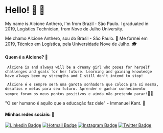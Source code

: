 # Hello! :tulip: :wave:

My name is Alcione Anthero, I'm from Brazil - São Paulo. I graduated in 2019, Logistics Technician, from Nove de Julho University. 

 Me chamo Alcione Anthero, sou do Brasil - São Paulo. :house_with_garden: Me formei em 2019, Técnico em Logística, pela Universidade Nove de Julho. :mortar_board:

#### Quem é a Alcione? :memo:
` Alcione is and always will be a dreamy girl who poses for herself challenges and goals for her future. Learning and gaining knowledge have always been my strengths and I still don't intend to stop!` 

` Alcione é e sempre será uma garota sonhadora que coloca pra sí mesma, desafios e metas para seu futuro. Aprender e ganhar conhecimento sempre foram os meus pontos positivos e ainda não pretendo parar!`:thought_balloon::dart:

"O ser humano é aquilo que a educação faz dele" - Immanuel Kant. :pushpin:

#### Minhas redes sociais: :round_pushpin:

[![Linkedin Badge](https://img.shields.io/badge/-Alcione%20Anthero-6633cc?style=flat-square&logo=Linkedin&logoColor=white&link=https://www.linkedin.com/in/alcione-anthero-a68a44189/)](https://www.linkedin.com/in/alcione-anthero-a68a44189/) 
[![Hotmail Badge](https://img.shields.io/badge/-alcione.silva304@hotmail.com-6633cc?style=flat-square&logo=Gmail&logoColor=white&link=mailto:alcione.silva304@hotmail.com)](mailto:diego.schell.f@gmail.com)
[![Instagram Badge](https://img.shields.io/badge/-@alcioneanthero-6633cc?style=flat-square&labelColor=6633cc&logo=Instagram&logoColor=white&link=https://instagram.com/alcioneanthero)](https://instagram.com/alcioneanthero) 
[![Twitter Badge](https://img.shields.io/badge/-@antheroalcione-6633cc?style=flat-square&labelColor=6633cc&logo=twitter&logoColor=white&link=https://twitter.com/antheroalcione)](https://twitter.com/antheroalcione) 

